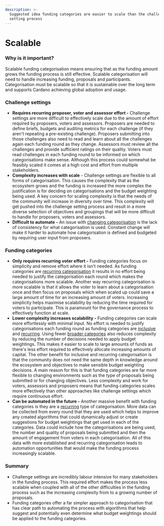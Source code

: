 ```yaml
---
description: >-
  Suggested idea funding categories are easier to scale than the challenge
  setting process
---
```


# Scalable

### Why is it important?

Scalable funding categorisation means ensuring that as the funding amount grows the funding process is still effective. Scalable categorisation will need to handle increasing funding, proposals and participants. Categorisation must be scalable so that it is sustainable over the long term and supports Cardano achieving global adoption and usage.



### Challenge settings

* **Requires recurring proposer, voter and assessor effort -** Challenge settings are more difficult to effectively scale due to the amount of effort required by proposers, voters and assessors. Proposers are needed to define briefs, budgets and auditing metrics for each challenge (if they aren't repeating a pre-existing challenge). Proposers submitting into those challenges also need to read and learn about all the challenges again each funding round as they change. Assessors must review all the challenges and provide sufficient ratings on their quality. Voters must read challenges in each funding round to be informed on which categorisations make sense. Although this process could somewhat be feasibly scaled it comes at a high cost and effort from multiple stakeholders.&#x20;
* **Complexity increases with scale** - Challenge settings are flexible to all forms of categorisation. This causes the complexity that as the ecosystem grows and the funding is increased the more complex the justification is for deciding on categorisations and the budget weighting being used. A key concern for scaling complexity is that the needs of the community will increase in diversity over time. This complexity will get pushed into the challenge setting process and result in a more diverse selection of objectives and groupings that will be more difficult to handle for proposers, voters and assessors.
* **Difficult to automate -** An issue with [changing categorisation](../approaches/recurring-vs-changing-categorisations.md) is the lack of consistency for what categorisation is used. Constant change will make it harder to automate how categorisation is defined and budgeted by requiring user input from proposers.



### Funding categories

* **Only requires recurring voter effort -** Funding categories focus on simplicity and remove effort where it isn't needed. As funding categories are [recurring categorisation](../approaches/recurring-vs-changing-categorisations.md) it results in no effort being needed to justify the categorisation each round which makes the categorisations more scalable. Another way recurring categorisation is more scalable is that it allows the voter to learn about a categorisation once and then focus on proposals which when scaled up could save a large amount of time for an increasing amount of voters. Increasing simplicity helps maximise scalability by reducing the time required for voters to participate. This is paramount for the governance process to effectively function at scale.
* **Lower complexity increases scalability -** Funding categories can scale more effortlessly with minimal input. No effort is needed to justify categorisations each funding round as funding categories are [inclusive](../approaches/inclusive-vs-exclusive-categorisations.md) and [recurring](../approaches/recurring-vs-changing-categorisations.md). Using fewer [broader categories](../approaches/broad-vs-specific-categorisations.md) also reduces complexity by reducing the number of decisions needed to apply budget weightings. This makes it easier to scale to large amounts of funds as there's less effort required to effectively allocate increasing amounts of capital. The other benefit for inclusive and recurring categorisation is that the community does not need the same depth in knowledge around the ecosystem and objectives to make sensible budget weighting decisions. A main reason for this is that funding categories are far more flexible to changing environments such as the type of proposals being submitted or for changing objectives. Less complexity and work for voters, assessors and proposers means that funding categories scales more effectively than other approaches like challenge settings which require continuous effort.
* **Can be automated in the future -**  Another massive benefit with funding categories is they are a [recurring](../approaches/recurring-vs-changing-categorisations.md) type of categorisation. More data can be collected from every round that they are used which helps to improve any created algorithms that could dynamically adjust or create suggestions for budget weightings that get used in each of the categories. Data could include how the categorisations are being used, the number and quality of proposals being submitted and then the amount of engagement from voters in each categorisation. All of this data with more established and recurring categorisation leads to automation opportunities that would make the funding process increasingly scalable.



### Summary

* Challenge settings are incredibly labour intensive for many stakeholders in the funding process. This required effort makes the process less scalable when coupled with all of the other difficulties in the funding process such as the increasing complexity from to a growing number of proposals.
* Funding categories offer a far simpler approach to categorisation that has clear path to automating the process with algorithms that help suggest and potentially even determine what budget weightings should be applied to the funding categories.
